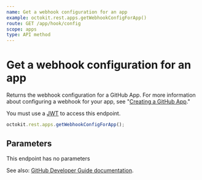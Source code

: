 ```yaml
---
name: Get a webhook configuration for an app
example: octokit.rest.apps.getWebhookConfigForApp()
route: GET /app/hook/config
scope: apps
type: API method
---
```


# Get a webhook configuration for an app

Returns the webhook configuration for a GitHub App. For more information about configuring a webhook for your app, see "[Creating a GitHub App](/developers/apps/creating-a-github-app)."

You must use a [JWT](https://docs.github.com/apps/building-github-apps/authenticating-with-github-apps/#authenticating-as-a-github-app) to access this endpoint.

```js
octokit.rest.apps.getWebhookConfigForApp();
```

## Parameters

This endpoint has no parameters

See also: [GitHub Developer Guide documentation](https://docs.github.com/rest/apps/webhooks#get-a-webhook-configuration-for-an-app).
